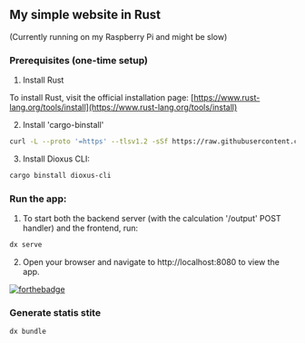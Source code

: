 ## My simple website in Rust

(Currently running on my Raspberry Pi and might be slow)

### Prerequisites (one-time setup)

1. Install Rust

To install Rust, visit the official installation page: [https://www.rust-lang.org/tools/install](https://www.rust-lang.org/tools/install)

2. Install 'cargo-binstall'

```bash
curl -L --proto '=https' --tlsv1.2 -sSf https://raw.githubusercontent.com/cargo-bins/cargo-binstall/main/install-from-binstall-release.sh | bash
````

3. Install Dioxus CLI:

```bash
cargo binstall dioxus-cli
```

### Run the app:

1. To start both the backend server (with the calculation '/output' POST handler) and the frontend, run:

```bash
dx serve
```

2. Open your browser and navigate to http://localhost:8080 to view the app.

[![forthebadge](https://forthebadge.com/images/badges/made-with-rust.svg)](https://forthebadge.com)

### Generate statis stite

```bash
dx bundle
```
